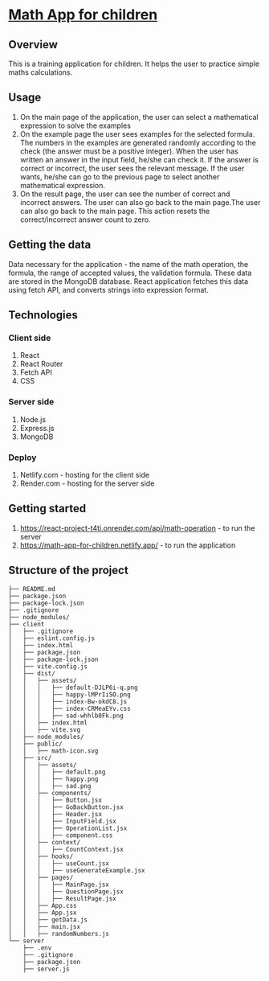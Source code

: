 # [Math App for children](https://math-app-for-children.netlify.app/)

## Overview

This is a training application for children. It helps the user to practice simple maths calculations.

## Usage

1. On the main page of the application, the user can select a mathematical expression to solve the examples
2. On the example page the user sees examples for the selected formula. The numbers in the examples are generated randomly according to the check (the answer must be a positive integer). When the user has written an answer in the input field, he/she can check it. If the answer is correct or incorrect, the user sees the relevant message.
If the user wants, he/she can go to the previous page to select another mathematical expression.
3. On the result page, the user can see the number of correct and incorrect answers. The user can also go back to the main page.The user can also go back to the main page.
This action resets the correct/incorrect answer count to zero.

## Getting the data

Data necessary for the application - the name of the math operation, the formula, the range of accepted values, the validation formula. These data are stored in the MongoDB database. React application fetches this data using fetch API, and converts strings into expression format.

## Technologies

### Client side

1. React
2. React Router
3. Fetch API
4. CSS

### Server side

1. Node.js
2. Express.js
3. MongoDB

### Deploy

1. Netlify.com - hosting for the client side
2. Render.com - hosting for the server side

## Getting started

1. https://react-project-t4ti.onrender.com/api/math-operation - to run the server
2. https://math-app-for-children.netlify.app/ - to run the application

## Structure of the project

```
├── README.md
├── package.json
├── package-lock.json
├── .gitignore
├── node_modules/
├── client
│   ├── .gitignore
│   ├── eslint.config.js
│   ├── index.html
│   ├── package.json
│   ├── package-lock.json
│   ├── vite.config.js
│   ├── dist/
│   │   ├── assets/
│   │   │   ├── default-DJLP6i-q.png
│   │   │   ├── happy-lMPrIiSO.png
│   │   │   ├── index-Bw-okdC8.js
│   │   │   ├── index-CRMeaEYv.css
│   │   │   ├── sad-whhlb0Fk.png
│   │   ├── index.html
│   │   ├── vite.svg
│   ├── node_modules/
│   ├── public/
│   │   ├── math-icon.svg
│   ├── src/
│   │   ├── assets/
│   │   │   ├── default.png
│   │   │   ├── happy.png
│   │   │   ├── sad.png
│   │   ├── components/
│   │   │   ├── Button.jsx
│   │   │   ├── GoBackButton.jsx
│   │   │   ├── Header.jsx
│   │   │   ├── InputField.jsx
│   │   │   ├── OperationList.jsx
│   │   │   ├── component.css
│   │   ├── context/
│   │   │   ├── CountContext.jsx
│   │   ├── hooks/
│   │   │   ├── useCount.jsx
│   │   │   ├── useGenerateExample.jsx
│   │   ├── pages/
│   │   │   ├── MainPage.jsx
│   │   │   ├── QuestionPage.jsx
│   │   │   ├── ResultPage.jsx
│   │   ├── App.css
│   │   ├── App.jsx
│   │   ├── getData.js
│   │   ├── main.jsx
│   │   ├── randomNumbers.js
└── server
    ├── .env
    ├── .gitignore
    ├── package.json
    ├── server.js
```